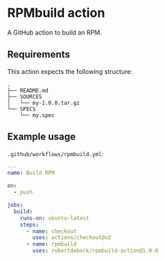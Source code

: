 # RPMbuild action

A GitHub action to build an RPM.

## Requirements

This action expects the following structure:

```
.
├── README.md
├── SOURCES
│   └── my-1.0.0.tar.gz
└── SPECS
    └── my.spec
```

## Example usage

`.github/workflows/rpmbuild.yml`:

```yaml
---
name: Build RPM

on:
  - push

jobs:
  build:
    runs-on: ubuntu-latest
    steps:
      - name: checkout
        uses: actions/checkout@v2
      - name: rpmbuild
        uses: robertdebock/rpmbuild-action@1.0.0
```
